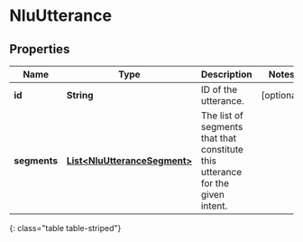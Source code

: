 # NluUtterance


## Properties

| Name | Type | Description | Notes |
| ------------ | ------------- | ------------- | ------------- |
| **id** | **String** | ID of the utterance. |  [optional] |
| **segments** | [**List&lt;NluUtteranceSegment&gt;**](NluUtteranceSegment) | The list of segments that that constitute this utterance for the given intent. |  |
{: class="table table-striped"}



